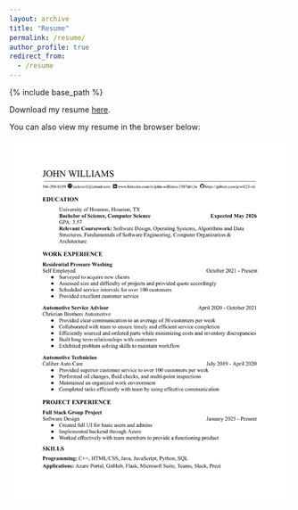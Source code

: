```yaml
---
layout: archive
title: "Resume"
permalink: /resume/
author_profile: true
redirect_from:
  - /resume
---
```


{% include base_path %}

Download my resume [here](/images/John_Williams_Resume.pdf).

You can also view my resume in the browser below:

![You can also view my resume below:](/images/John_Williams_Resume_1.png)
